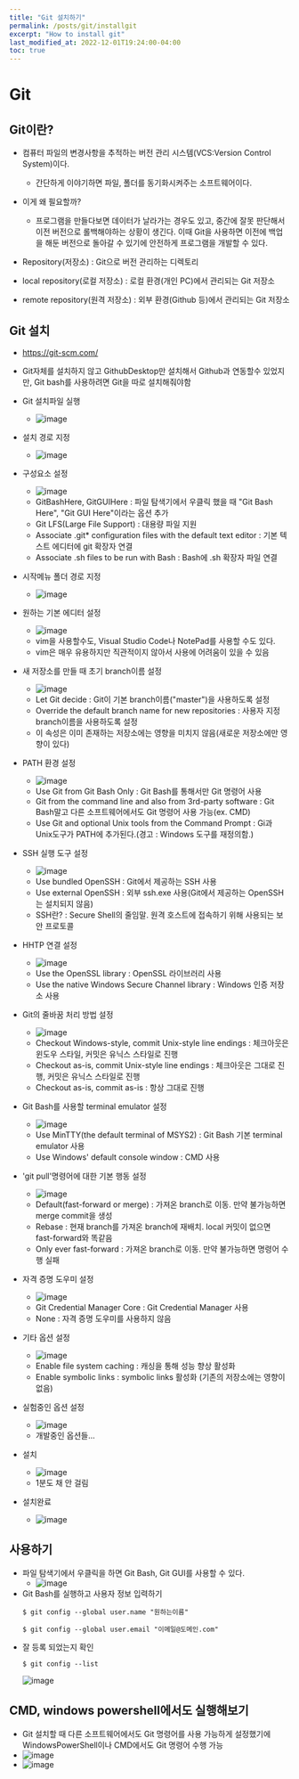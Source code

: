 ```yaml
---
title: "Git 설치하기"
permalink: /posts/git/installgit
excerpt: "How to install git"
last_modified_at: 2022-12-01T19:24:00-04:00
toc: true
---
```


# Git
## Git이란?
- 컴퓨터 파일의 변경사항을 추적하는 버전 관리 시스템(VCS:Version Control System)이다.
    - 간단하게 이야기하면 파일, 폴더를 동기화시켜주는 소프트웨어이다.

- 이게 왜 필요할까?
    - 프로그램을 만들다보면 데이터가 날라가는 경우도 있고, 중간에 잘못 판단해서 이전 버전으로 롤백해야하는 상황이 생긴다. 이때 Git을 사용하면 이전에 백업을 해둔 버전으로 돌아갈 수 있기에 안전하게 프로그램을 개발할 수 있다.

- Repository(저장소) : Git으로 버전 관리하는 디렉토리
- local repository(로컬 저장소) : 로컬 환경(개인 PC)에서 관리되는 Git 저장소
- remote repository(원격 저장소) : 외부 환경(Github 등)에서 관리되는 Git 저장소

## Git 설치
- https://git-scm.com/

- Git자체를 설치하지 않고 GithubDesktop만 설치해서 Github과 연동할수 있었지만, Git bash를 사용하려면 Git을 따로 설치해줘야함
	
- Git 설치파일 실행
	- ![image](https://user-images.githubusercontent.com/11372675/204945440-9b084dd3-540c-4628-92f5-93d31270bbea.png)
- 설치 경로 지정
	- ![image](https://user-images.githubusercontent.com/11372675/204945517-08810384-7970-4fd0-9a0a-b0e2b0071fc4.png)
- 구성요소 설정
	- ![image](https://user-images.githubusercontent.com/11372675/204944341-2ffc93db-9b36-4a9c-92ab-43147e30870f.png)
	- GitBashHere, GitGUIHere : 파일 탐색기에서 우클릭 했을 때 "Git Bash Here", "Git GUI Here"이라는 옵션 추가 
	- Git LFS(Large File Support) : 대용량 파일 지원
	- Associate .git* configuration files with the default text editor : 기본 텍스트 에디터에 git 확장자 연결
	- Associate .sh files to be run with Bash : Bash에 .sh 확장자 파일 연결
- 시작메뉴 폴더 경로 지정
	- ![image](https://user-images.githubusercontent.com/11372675/204945567-9fd8baf7-701e-4d16-864f-0d92cf670ad0.png)
- 원하는 기본 에디터 설정
	- ![image](https://user-images.githubusercontent.com/11372675/204944104-ae1e1404-920f-4922-acb3-e97eb0e1dac8.png)
	- vim을 사용할수도, Visual Studio Code나 NotePad를 사용할 수도 있다.
	- vim은 매우 유용하지만 직관적이지 않아서 사용에 어려움이 있을 수 있음
- 새 저장소를 만들 때 초기 branch이름 설정
	- ![image](https://user-images.githubusercontent.com/11372675/204944303-a75456f3-11ce-48e3-aed5-b909a9f30319.png)
	- Let Git decide : Git이 기본 branch이름("master")을 사용하도록 설정
	- Override the default branch name for new repositories : 사용자 지정 branch이름을 사용하도록 설정
	- 이 속성은 이미 존재하는 저장소에는 영향을 미치지 않음(새로운 저장소에만 영향이 있다)
- PATH 환경 설정
	- ![image](https://user-images.githubusercontent.com/11372675/204946636-f99477f1-ba42-4bb1-8a5d-b5a2d054e9e1.png)
	- Use Git from Git Bash Only : Git Bash를 통해서만 Git 명령어 사용
	- Git from the command line and also from 3rd-party software : Git Bash말고 다른 소프트웨어에서도 Git 명령어 사용 가능(ex. CMD)
	- Use Git and optional Unix tools from the Command Prompt : Gi과 Unix도구가 PATH에 추가된다.(경고 : Windows 도구를 재정의함.)
- SSH 실행 도구 설정
	- ![image](https://user-images.githubusercontent.com/11372675/204946993-c709940a-6bd3-4bde-bb86-e552c9de6c88.png)
	- Use bundled OpenSSH : Git에서 제공하는 SSH 사용
	- Use external OpenSSH : 외부 ssh.exe 사용(Git에서 제공하는 OpenSSH는 설치되지 않음)
	- SSH란? : Secure Shell의 줄임말. 원격 호스트에 접속하기 위해 사용되는 보안 프로토콜
- HHTP 연결 설정
	- ![image](https://user-images.githubusercontent.com/11372675/204947429-b51a2e38-9e08-4327-ad3c-525cf0aff243.png)
	- Use the OpenSSL library : OpenSSL 라이브러리 사용
	- Use the native Windows Secure Channel library : Windows 인증 저장소 사용
- Git의 줄바꿈 처리 방법 설정
	- ![image](https://user-images.githubusercontent.com/11372675/204947739-34816383-e400-4907-8695-f907d086108b.png)
	- Checkout Windows-style, commit Unix-style line endings : 체크아웃은 윈도우 스타일, 커밋은 유닉스 스타일로 진행
	- Checkout as-is, commit Unix-style line endings : 체크아웃은 그대로 진행, 커밋은 유닉스 스타일로 진행 
	- Checkout as-is, commit as-is : 항상 그대로 진행
- Git Bash를 사용할 terminal emulator 설정
	- ![image](https://user-images.githubusercontent.com/11372675/204947974-bd8ba375-99f3-474a-886d-889c8d3f5324.png)
	- Use MinTTY(the default terminal of MSYS2) : Git Bash 기본 terminal emulator 사용
	- Use Windows' default console window : CMD 사용
- 'git pull'명령어에 대한 기본 행동 설정
	- ![image](https://user-images.githubusercontent.com/11372675/204948418-e311180b-ecfc-4052-b2b0-f644691e0e2f.png)
	- Default(fast-forward or merge) : 가져온 branch로 이동. 만약 불가능하면 merge commit을 생성
	- Rebase : 현재 branch를 가져온 branch에 재배치. local 커밋이 없으면 fast-forward와 똑같음
	- Only ever fast-forward : 가져온 branch로 이동. 만약 불가능하면 명령어 수행 실패
- 자격 증명 도우미 설정
	- ![image](https://user-images.githubusercontent.com/11372675/204948724-b236ca3d-cb71-4dd2-a92d-c79959d5ecc2.png)
	- Git Credential Manager Core : Git Credential Manager 사용
	- None : 자격 증명 도우미를 사용하지 않음
- 기타 옵션 설정
	- ![image](https://user-images.githubusercontent.com/11372675/204948916-79b1b122-88bc-44ab-b586-8b52f0097bd2.png)
	- Enable file system caching : 캐싱을 통해 성능 향상 활성화
	- Enable symbolic links : symbolic links 활성화 (기존의 저장소에는 영향이 없음)
- 실험중인 옵션 설정
	- ![image](https://user-images.githubusercontent.com/11372675/204949042-4045f883-f8d0-426f-a12e-62409ea0fb96.png)
	- 개발중인 옵션들...
- 설치
	- ![image](https://user-images.githubusercontent.com/11372675/204949094-55c56257-9593-41ab-836b-a76e6c81c15a.png)
	- 1분도 채 안 걸림
- 설치완료
	- ![image](https://user-images.githubusercontent.com/11372675/204949164-79866a41-7662-44a6-afdc-94482b34785f.png)

## 사용하기
- 파일 탐색기에서 우클릭을 하면 Git Bash, Git GUI를 사용할 수 있다.
	- ![image](https://user-images.githubusercontent.com/11372675/204949284-57d7a1d1-2da3-481f-b43b-91259692c877.png)
- Git Bash를 실행하고 사용자 정보 입력하기
	```
	$ git config --global user.name "원하는이름"
	```
	```
	$ git config --global user.email "이메일@도메인.com"
	```
- 잘 등록 되었는지 확인
	```
	$ git config --list
	```
	![image](https://user-images.githubusercontent.com/11372675/204949949-2c7de98d-8620-4746-8022-c48839caa89a.png)

## CMD, windows powershell에서도 실행해보기
- Git 설치할 때 다른 소프트웨어에서도 Git 명령어를 사용 가능하게 설정했기에 WindowsPowerShell이나 CMD에서도 Git 명령어 수행 가능
- ![image](https://user-images.githubusercontent.com/11372675/204950415-1940c56d-c838-4a7f-894c-e418e78fcd44.png)
- ![image](https://user-images.githubusercontent.com/11372675/204950206-af93075f-5808-4658-927f-f15c9c1f7ea9.png)

